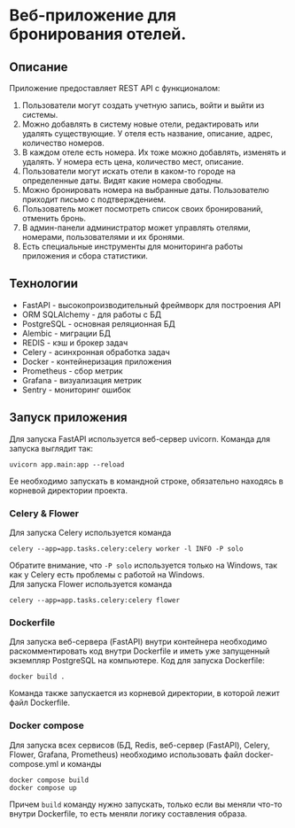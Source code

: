 # Веб-приложение для бронирования отелей. 

## Описание
Приложение предоставляет REST API с функционалом:

1. Пользователи могут создать учетную запись, войти и выйти из системы.
2. Можно добавлять в систему новые отели, редактировать или удалять существующие. У отеля есть название, описание, адрес, количество номеров.
3. В каждом отеле есть номера. Их тоже можно добавлять, изменять и удалять. У номера есть цена, количество мест, описание.
4. Пользователи могут искать отели в каком-то городе на определенные даты. Видят какие номера свободны.
5. Можно бронировать номера на выбранные даты. Пользователю приходит письмо с подтверждением.
6. Пользователь может посмотреть список своих бронирований, отменить бронь.
7. В админ-панели администратор может управлять отелями, номерами, пользователями и их бронями.
8. Есть специальные инструменты для мониторинга работы приложения и сбора статистики.

## Технологии
* FastAPI - высокопроизводительный фреймворк для построения API
* ORM SQLAlchemy - для работы с БД
* PostgreSQL - основная реляционная БД
* Alembic - миграции БД
* REDIS - кэш и брокер задач
* Celery - асинхронная обработка задач
* Docker - контейнеризация приложения
* Prometheus - сбор метрик
* Grafana - визуализация метрик
* Sentry - мониторинг ошибок

## Запуск приложения
Для запуска FastAPI используется веб-сервер uvicorn. Команда для запуска выглядит так:  
```
uvicorn app.main:app --reload
```  
Ее необходимо запускать в командной строке, обязательно находясь в корневой директории проекта.

### Celery & Flower
Для запуска Celery используется команда  
```
celery --app=app.tasks.celery:celery worker -l INFO -P solo
```
Обратите внимание, что `-P solo` используется только на Windows, так как у Celery есть проблемы с работой на Windows.  
Для запуска Flower используется команда  
```
celery --app=app.tasks.celery:celery flower
``` 

### Dockerfile
Для запуска веб-сервера (FastAPI) внутри контейнера необходимо раскомментировать код внутри Dockerfile и иметь уже запущенный экземпляр PostgreSQL на компьютере.
Код для запуска Dockerfile:  
```
docker build .
```  
Команда также запускается из корневой директории, в которой лежит файл Dockerfile.

### Docker compose
Для запуска всех сервисов (БД, Redis, веб-сервер (FastAPI), Celery, Flower, Grafana, Prometheus) необходимо использовать файл docker-compose.yml и команды
```
docker compose build
docker compose up
```
Причем `build` команду нужно запускать, только если вы меняли что-то внутри Dockerfile, то есть меняли логику составления образа.

